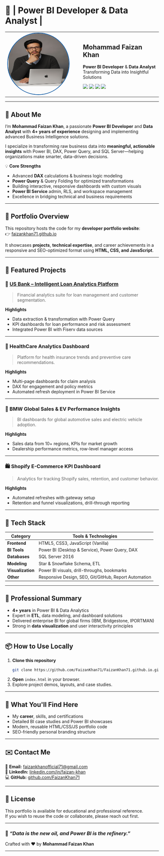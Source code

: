 # 🌟 | Power BI Developer & Data Analyst |
<div align="center">
  <table>
    <tr>
      <td width="200" align="center">
      <img src="images/portfolio.png" alt="Mohammad Faizan Khan Profile" width="200" height="200" style="border-radius: 50%; border: 2px solid  #00509E;">
      </td>
      <td width="20"></td>
      <td align="left" valign="middle">
        <h2>Mohammad Faizan Khan</h2>
        <p><strong>Power BI Developer</strong> & <strong>Data Analyst</strong><br/>Transforming Data into Insightful Solutions</p>
        <p>
          <a href="https://faizankhan71.github.io/"><img src="https://img.shields.io/badge/🌐-Live_Portfolio-004080?style=flat-square" /></a>
          <a href="https://www.linkedin.com/in/faizan-khan"><img src="https://img.shields.io/badge/LinkedIn-Faizan_Khan-blue?logo=linkedin&style=flat-square" /></a>
          <a href="https://github.com/FaizanKhan71"><img src="https://img.shields.io/badge/GitHub-FaizanKhan71-black?logo=github&style=flat-square" /></a>
          <a href="mailto:faizankhanofficial71@gmail.com"><img src="https://img.shields.io/badge/Email-faizankhanofficial71@gmail.com-D14836?logo=gmail&style=flat-square" /></a>
        </p>
      </td>
    </tr>
  </table>
</div>

***

## 👋 About Me

I’m **Mohammad Faizan Khan**, a passionate **Power BI Developer** and **Data Analyst** with **4+ years of experience** designing and implementing advanced Business Intelligence solutions.

I specialize in transforming raw business data into **meaningful, actionable insights** with Power BI, DAX, Power Query, and SQL Server—helping organizations make smarter, data-driven decisions.

💡 **Core Strengths**
- Advanced **DAX** calculations & business logic modeling  
- **Power Query** & Query Folding for optimized transformations  
- Building interactive, responsive dashboards with custom visuals  
- **Power BI Service** admin, RLS, and workspace management  
- Excellence in bridging technical and business requirements  

***

## 📂 Portfolio Overview

This repository hosts the code for my **developer portfolio website**:  
👉 [faizankhan71.github.io](https://faizankhan71.github.io/)

It showcases **projects**, **technical expertise**, and career achievements in a responsive and SEO-optimized format using **HTML, CSS, and JavaScript**.

***

## 🚀 Featured Projects

### 🏦 [US Bank – Intelligent Loan Analytics Platform](https://faizankhan71.github.io/US_Bank-Intelligent-Loan-Analytics-Platform/)
> Financial analytics suite for loan management and customer segmentation.

**Highlights**
- Data extraction & transformation with Power Query  
- KPI dashboards for loan performance and risk assessment  
- Integrated Power BI with Fiserv data sources  

***

### 🏥 HealthCare Analytics Dashboard
> Platform for health insurance trends and preventive care recommendations.

**Highlights**
- Multi-page dashboards for claim analysis  
- DAX for engagement and policy metrics  
- Automated refresh deployment in Power BI Service  

***

### 🚗 BMW Global Sales & EV Performance Insights
> BI dashboards for global automotive sales and electric vehicle adoption.

**Highlights**
- Sales data from 10+ regions, KPIs for market growth  
- Dealership performance metrics, row-level manager access  

***

### 🛍 Shopify E-Commerce KPI Dashboard
> Analytics for tracking Shopify sales, retention, and customer behavior.

**Highlights**
- Automated refreshes with gateway setup  
- Retention and funnel visualizations, drill-through reporting  

***

## 🧰 Tech Stack

| Category | Tools & Technologies |
|-----------|---------------------|
| **Frontend** | HTML5, CSS3, JavaScript (Vanilla) |
| **BI Tools** | Power BI (Desktop & Service), Power Query, DAX |
| **Databases** | SQL Server 2016 |
| **Modeling** | Star & Snowflake Schema, ETL |
| **Visualization** | Power BI visuals, drill-throughs, bookmarks |
| **Other** | Responsive Design, SEO, Git/GitHub, Report Automation |

***

## 💼 Professional Summary

- **4+ years** in Power BI & Data Analytics  
- Expert in **ETL**, data modeling, and dashboard solutions  
- Delivered enterprise BI for global firms (IBM, Bridgestone, IPORTMAN)  
- Strong in **data visualization** and user interactivity principles  

***

## 📦 How to Use Locally

1. **Clone this repository**
   ```bash
   git clone https://github.com/FaizanKhan71/FaizanKhan71.github.io.git
   ```
2. **Open** `index.html` in your browser.
3. Explore project demos, layouts, and case studies.

***

## 🧠 What You'll Find Here

- My **career**, skills, and certifications
- Detailed BI case studies and Power BI showcases
- Modern, reusable HTML/CSS/JS portfolio code
- SEO-friendly personal branding structure

***

## ✉️ Contact Me

📧 **Email:** [faizankhanofficial71@gmail.com](mailto:faizankhanofficial71@gmail.com)  
🔗 **LinkedIn:** [linkedin.com/in/faizan-khan](https://www.linkedin.com/in/faizan-khan)  
💻 **GitHub:** [github.com/FaizanKhan71](https://github.com/FaizanKhan71)

***

## 📝 License

This portfolio is available for educational and professional reference.  
If you wish to reuse the code or collaborate, please reach out first.

***

### 🌠 *“Data is the new oil, and Power BI is the refinery.”*

Crafted with ❤️ by **Mohammad Faizan Khan**

***

